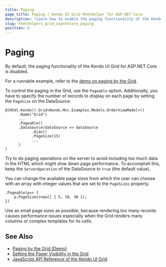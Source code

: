 ```yaml
---
title: Paging
page_title: Paging | Kendo UI Grid HtmlHelper for ASP.NET Core
description: "Learn how to enable the paging functionality of the Kendo UI Grid for ASP.NET Core."
slug: htmlhelpers_grid_aspnetcore_paging
position: 6
---
```


# Paging

By default, the paging functionality of the Kendo UI Grid for ASP.NET Core is disabled.

For a runnable example, refer to the [demo on paging by the Grid](https://demos.telerik.com/aspnet-core/grid/paging).

To control the paging in the Grid, use the `Pageable` option. Additionally, you have to specify the number of records to display on each page by setting the `PageSize` on the DataSource.

	@(Html.Kendo().Grid<Kendo.Mvc.Examples.Models.OrderViewModel>()
		  .Name("Grid")  
          ...		  
		  .Pageable()
		  .DataSource(dataSource => dataSource
			    .Ajax()
				.PageSize(15)
				...
		  )
	)

Try to do paging operations on the server to avoid including too much data in the HTML which might slow down page performance. To accomplish this, keep the `ServerOperation` of the DataSource to `true` (the default value).

You can change the available page sizes from which the user can choose with an array with integer values that are set to the `PageSizes` property.

    .Pageable(p=> {
        p.PageSizes(new[] { 5, 10, 30 });
    })


Use as small page sizes as possible, because rendering too many records causes performance issues especially when the Grid renders many columns or complex templates for its cells.	  

## See Also

* [Paging by the Grid (Demo)](https://demos.telerik.com/aspnet-core/grid/aggregates)
* [Setting the Pager Visibility in the Grid](https://demos.telerik.com/aspnet-core/grid/pager-visibility)
* [JavaScript API Reference of the Kendo UI Grid](http://docs.telerik.com/kendo-ui/api/javascript/ui/grid)

